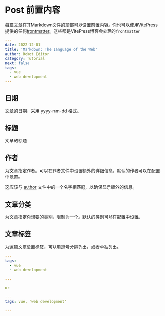 # Post 前置内容

每篇文章在其Markdown文件的顶部可以设置前置内容。你也可以使用VitePress提供的任何[frontmatter](https://vitepress.dev/reference/frontmatter-config)。这些都是VitePress博客会处理的`frontmatter`

```yaml
---
date: 2022-12-01
title: 'Markdown: The Language of the Web'
author: Robot Editor
category: Tutorial
next: false
tags:
  - vue
  - web development
---
```

## 日期

文章的日期，采用 yyyy-mm-dd 格式。

## 标题

文章的标题

## 作者
为文章指定作者。可以在作者文件中设置额外的详细信息。默认的作者可以在配置中设置。

这应该与 [author](./frontmatter-author) 文件中的一个名字相匹配，以确保显示额外的信息。


## 文章分类
为文章指定你想要的类别，限制为一个。默认的类别可以在配置中设置。

## 文章标签

为这篇文章设置标签，可以用逗号分隔列出，或者单独列出。


```yaml
---
tags:
  - vue
  - web development
    
---

or

---
tags: vue, 'web development'

---

```
